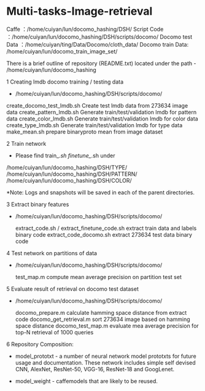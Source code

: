 # Multi-tasks-Image-retrieval

Caffe ：/home/cuiyan/lun/docomo_hashing/DSH/
Script Code ：/home/cuiyan/lun/docomo_hashing/DSH/scripts/docomo/
Docomo test Data ：/home/cuiyan/ting/Data/Docomo/cloth_data/
Docomo train Data: /home/cuiyan/lun/docomo_train_image_set/

There is a brief outline of repository (README.txt) located under the path - /home/cuiyan/lun/docomo_hashing 

1 Creating lmdb docomo training / testing data
- /home/cuiyan/lun/docomo_hashing/DSH/scripts/docomo/

 create_docomo_test_lmdb.sh           Create test lmdb data from 273634 image data
 create_pattern_lmdb.sh               Generate train/test/validation lmdb for pattern data
 create_color_lmdb.sh                 Generate train/test/validation lmdb for color data
 create_type_lmdb.sh                  Generate train/test/validation lmdb for type data
 make_mean.sh			                    prepare binaryproto mean from image dataset


2 Train network
- Please find train_*.sh finetune_*.sh under

/home/cuiyan/lun/docomo_hashing/DSH/TYPE/
/home/cuiyan/lun/docomo_hashing/DSH/PATTERN/
/home/cuiyan/lun/docomo_hashing/DSH/COLOR/

*Note: Logs and snapshots will be saved in each of the parent directories.


3 Extract binary features
- /home/cuiyan/lun/docomo_hashing/DSH/scripts/docomo/

	extract_code.sh / extract_finetune_code.sh   extract train data and labels binary code
	extract_code_docomo.sh                       extract 273634 test data binary code


4 Test network on partitions of data
- /home/cuiyan/lun/docomo_hashing/DSH/scripts/docomo/

	test_map.m          compute mean average precision on partition test set


5 Evaluate result of retrieval on docomo test dataset
- /home/cuiyan/lun/docomo_hashing/DSH/scripts/docomo/

	docomo_prepare.m		calculate hamming space distance from extract code
	docomo_get_retrieval.m	sort 273634 image based on hamming space distance
	docomo_test_map.m		evaluate mea average precision for top-N retrieval of 1000 queries
  
6 Repository Composition:
- model_prototxt
       - a number of neural network model prototxts for future usage and documentation.
	 These network includes simple self devised CNN, AlexNet, ResNet-50, VGG-16, ResNet-18
         and GoogLenet. 

- model_weight
       - caffemodels that are likely to be reused.
